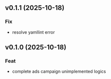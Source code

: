 ## v0.1.1 (2025-10-18)

### Fix

- resolve yamllint error

## v0.1.0 (2025-10-18)

### Feat

- complete ads campaign unimplemented logics
